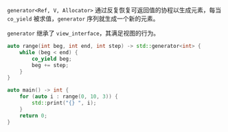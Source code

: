 `generator<Ref, V, Allocator>` 通过反复恢复可返回值的协程以生成元素，每当 `co_yield` 被求值，`generator` 序列就生成一个新的元素。

`generator` 继承了 `view_interface`，其满足视图的行为。

```cpp
auto range(int beg, int end, int step) -> std::generator<int> {
    while (beg < end) {
        co_yield beg;
        beg += step;
    }
}

auto main() -> int {
    for (auto i : range(0, 10, 3)) {
        std::print("{} ", i);
    }
    return 0;
}
```
